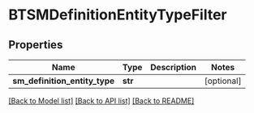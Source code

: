 # BTSMDefinitionEntityTypeFilter

## Properties
Name | Type | Description | Notes
------------ | ------------- | ------------- | -------------
**sm_definition_entity_type** | **str** |  | [optional] 

[[Back to Model list]](../README.md#documentation-for-models) [[Back to API list]](../README.md#documentation-for-api-endpoints) [[Back to README]](../README.md)


